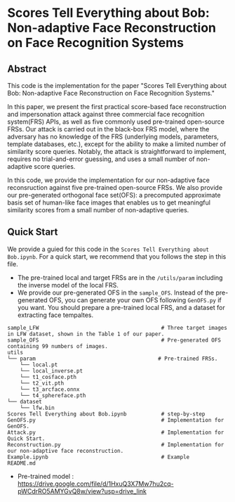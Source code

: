 # Scores Tell Everything about Bob: Non-adaptive Face Reconstruction on Face Recognition Systems


## Abstract
This code is the implementation for the paper "Scores Tell Everything about Bob: Non-adaptive Face Reconstruction on Face Recognition Systems."

In this paper, we present the first practical score-based face reconstruction and impersonation attack against three commercial face recognition system(FRS) APIs, as well as five commonly used pre-trained open-source FRSs. Our attack is carried out in the black-box FRS model, where the adversary has no knowledge of the FRS (underlying models, parameters, template databases, etc.), except for the ability to make a limited number of similarity score queries. Notably, the attack is straightforward to implement, requires no trial-and-error guessing, and uses a small number of non-adaptive score queries.

In this code, we provide the implementation for our non-adaptive face reconsruction against five pre-trained open-source FRSs. We also provide our pre-generated orthogonal face set(OFS): a precomputed approximate basis set of human-like face images that enables us to get meaningful similarity scores from a small number of non-adaptive queries.


## Quick Start
We provide a guied for this code in the `Scores Tell Everything about Bob.ipynb`. 
For a quick start, we recommend that you follows the step in this file.

- The pre-trained local and target FRSs are in the `/utils/param` including the inverse model of the local FRS.
- We provide our pre-generated OFS in the `sample_OFS`. Instead of the pre-generated OFS, you can generate your own OFS following `GenOFS.py` if you want. You should prepare a pre-trained local FRS, and a dataset for extracting face tempaltes. 

```
sample_LFW                                       # Three target images in LFW dataset, shown in the Table 1 of our paper.
sample_OFS                                       # Pre-generated OFS containing 99 numbers of images.
utils
└── param                                       # Pre-trained FRSs.  
    └── local.pt
    └── local_inverse.pt
    └── t1_cosface.pth
    └── t2_vit.pth
    └── t3_arcface.onnx
    └── t4_sphereface.pth
└── dataset
    └── lfw.bin
Scores Tell Everything about Bob.ipynb           # step-by-step
GenOFS.py                                        # Implementation for GenOFS.
Attack.py                                        # Implementation for Quick Start.
Reconstruction.py                                # Implementation for our non-adaptive face reconstruction.
Example.ipynb                                    # Example
README.md
```

- Pre-trained model : https://drive.google.com/file/d/1HxuQ3X7Mw7hu2cq-pWCdrRO5AMYGvQ8w/view?usp=drive_link
